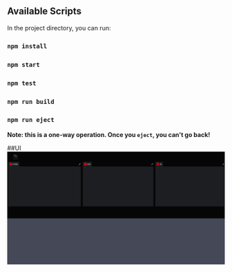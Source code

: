 ## Available Scripts

In the project directory, you can run:

### `npm install`

### `npm start`

### `npm test`

### `npm run build`

### `npm run eject`

**Note: this is a one-way operation. Once you `eject`, you can't go back!**

##UI
<img src="./src/assets/ui.png">
